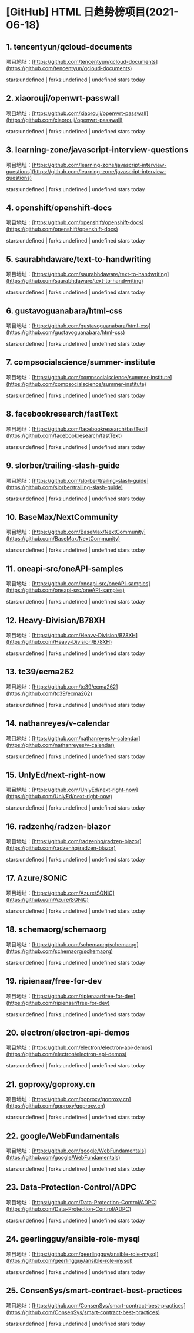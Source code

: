 # [GitHub] HTML 日趋势榜项目(2021-06-18)

## 1. tencentyun/qcloud-documents 

项目地址：[https://github.com/tencentyun/qcloud-documents](https://github.com/tencentyun/qcloud-documents)

stars:undefined | forks:undefined | undefined stars today 



## 2. xiaorouji/openwrt-passwall 

项目地址：[https://github.com/xiaorouji/openwrt-passwall](https://github.com/xiaorouji/openwrt-passwall)

stars:undefined | forks:undefined | undefined stars today 



## 3. learning-zone/javascript-interview-questions 

项目地址：[https://github.com/learning-zone/javascript-interview-questions](https://github.com/learning-zone/javascript-interview-questions)

stars:undefined | forks:undefined | undefined stars today 



## 4. openshift/openshift-docs 

项目地址：[https://github.com/openshift/openshift-docs](https://github.com/openshift/openshift-docs)

stars:undefined | forks:undefined | undefined stars today 



## 5. saurabhdaware/text-to-handwriting 

项目地址：[https://github.com/saurabhdaware/text-to-handwriting](https://github.com/saurabhdaware/text-to-handwriting)

stars:undefined | forks:undefined | undefined stars today 



## 6. gustavoguanabara/html-css 

项目地址：[https://github.com/gustavoguanabara/html-css](https://github.com/gustavoguanabara/html-css)

stars:undefined | forks:undefined | undefined stars today 



## 7. compsocialscience/summer-institute 

项目地址：[https://github.com/compsocialscience/summer-institute](https://github.com/compsocialscience/summer-institute)

stars:undefined | forks:undefined | undefined stars today 



## 8. facebookresearch/fastText 

项目地址：[https://github.com/facebookresearch/fastText](https://github.com/facebookresearch/fastText)

stars:undefined | forks:undefined | undefined stars today 



## 9. slorber/trailing-slash-guide 

项目地址：[https://github.com/slorber/trailing-slash-guide](https://github.com/slorber/trailing-slash-guide)

stars:undefined | forks:undefined | undefined stars today 



## 10. BaseMax/NextCommunity 

项目地址：[https://github.com/BaseMax/NextCommunity](https://github.com/BaseMax/NextCommunity)

stars:undefined | forks:undefined | undefined stars today 



## 11. oneapi-src/oneAPI-samples 

项目地址：[https://github.com/oneapi-src/oneAPI-samples](https://github.com/oneapi-src/oneAPI-samples)

stars:undefined | forks:undefined | undefined stars today 



## 12. Heavy-Division/B78XH 

项目地址：[https://github.com/Heavy-Division/B78XH](https://github.com/Heavy-Division/B78XH)

stars:undefined | forks:undefined | undefined stars today 



## 13. tc39/ecma262 

项目地址：[https://github.com/tc39/ecma262](https://github.com/tc39/ecma262)

stars:undefined | forks:undefined | undefined stars today 



## 14. nathanreyes/v-calendar 

项目地址：[https://github.com/nathanreyes/v-calendar](https://github.com/nathanreyes/v-calendar)

stars:undefined | forks:undefined | undefined stars today 



## 15. UnlyEd/next-right-now 

项目地址：[https://github.com/UnlyEd/next-right-now](https://github.com/UnlyEd/next-right-now)

stars:undefined | forks:undefined | undefined stars today 



## 16. radzenhq/radzen-blazor 

项目地址：[https://github.com/radzenhq/radzen-blazor](https://github.com/radzenhq/radzen-blazor)

stars:undefined | forks:undefined | undefined stars today 



## 17. Azure/SONiC 

项目地址：[https://github.com/Azure/SONiC](https://github.com/Azure/SONiC)

stars:undefined | forks:undefined | undefined stars today 



## 18. schemaorg/schemaorg 

项目地址：[https://github.com/schemaorg/schemaorg](https://github.com/schemaorg/schemaorg)

stars:undefined | forks:undefined | undefined stars today 



## 19. ripienaar/free-for-dev 

项目地址：[https://github.com/ripienaar/free-for-dev](https://github.com/ripienaar/free-for-dev)

stars:undefined | forks:undefined | undefined stars today 



## 20. electron/electron-api-demos 

项目地址：[https://github.com/electron/electron-api-demos](https://github.com/electron/electron-api-demos)

stars:undefined | forks:undefined | undefined stars today 



## 21. goproxy/goproxy.cn 

项目地址：[https://github.com/goproxy/goproxy.cn](https://github.com/goproxy/goproxy.cn)

stars:undefined | forks:undefined | undefined stars today 



## 22. google/WebFundamentals 

项目地址：[https://github.com/google/WebFundamentals](https://github.com/google/WebFundamentals)

stars:undefined | forks:undefined | undefined stars today 



## 23. Data-Protection-Control/ADPC 

项目地址：[https://github.com/Data-Protection-Control/ADPC](https://github.com/Data-Protection-Control/ADPC)

stars:undefined | forks:undefined | undefined stars today 



## 24. geerlingguy/ansible-role-mysql 

项目地址：[https://github.com/geerlingguy/ansible-role-mysql](https://github.com/geerlingguy/ansible-role-mysql)

stars:undefined | forks:undefined | undefined stars today 



## 25. ConsenSys/smart-contract-best-practices 

项目地址：[https://github.com/ConsenSys/smart-contract-best-practices](https://github.com/ConsenSys/smart-contract-best-practices)

stars:undefined | forks:undefined | undefined stars today 




